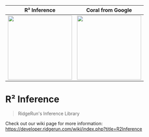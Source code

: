 R² Inference               |  Coral from Google
:-------------------------:|:-------------------------:
[<img src="https://developer.ridgerun.com/wiki/images/thumb/4/43/R2Inference_Logo.svg/200px-R2Inference_Logo.svg.png" height="200" width="200">](https://developer.ridgerun.com/wiki/index.php?title=R2Inference)  |  [<img src="https://developer.ridgerun.com/wiki/images/6/62/Works_with_coral_svg.svg" height="200" width="200">](https://coral.ai/products/#prototyping-products)

# R² Inference

> RidgeRun's Inference Library

Check out our wiki page for more information:
https://developer.ridgerun.com/wiki/index.php?title=R2Inference
